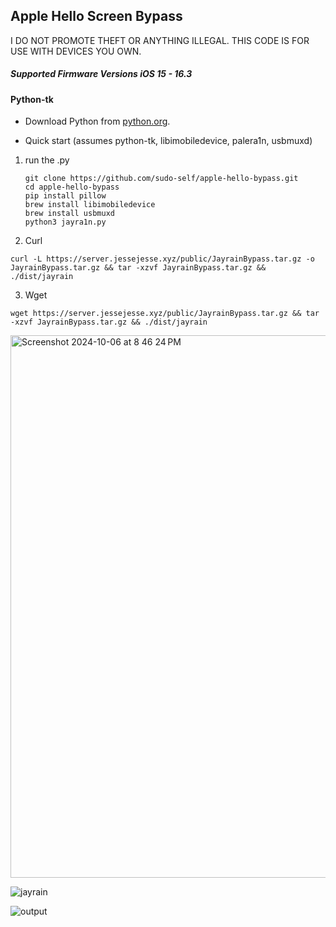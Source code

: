 ## Apple Hello Screen Bypass

I DO NOT PROMOTE THEFT OR ANYTHING ILLEGAL. THIS CODE IS FOR USE WITH DEVICES YOU OWN.

##### Supported Firmware Versions iOS 15 - 16.3 

#### Python-tk

   - Download Python from [python.org](https://www.python.org/downloads/).

   - Quick start (assumes python-tk, libimobiledevice, palera1n, usbmuxd)

1. run the .py
   
   ```
   git clone https://github.com/sudo-self/apple-hello-bypass.git
   cd apple-hello-bypass
   pip install pillow
   brew install libimobiledevice
   brew install usbmuxd
   python3 jayra1n.py
   ```

2. Curl

 ```
curl -L https://server.jessejesse.xyz/public/JayrainBypass.tar.gz -o JayrainBypass.tar.gz && tar -xzvf JayrainBypass.tar.gz && ./dist/jayrain
 ```
3. Wget
    
 ```
wget https://server.jessejesse.xyz/public/JayrainBypass.tar.gz && tar -xzvf JayrainBypass.tar.gz && ./dist/jayrain
 ```
<img width="868" alt="Screenshot 2024-10-06 at 8 46 24 PM" src="https://github.com/user-attachments/assets/0146135c-a488-440b-98d6-c6e4cb8f1a5d">

![jayrain](https://github.com/user-attachments/assets/16c66b67-0463-4b73-bd92-fb90850ddad8)

![output](https://github.com/user-attachments/assets/3b532ac8-24f6-4766-948a-d3b2e6c7c28b)












          
